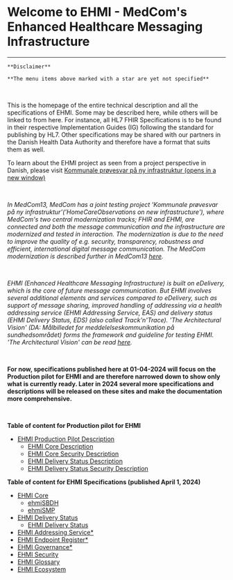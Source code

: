 # Welcome to EHMI - MedCom's Enhanced Healthcare Messaging Infrastructure

***

    **Disclaimer** 
    
    **The menu items above marked with a star are yet not specified**
       
<br/> 


This is the homepage of the entire technical description and all the specifications of EHMI. Some may be described here, while others will be linked to from here. For instance, all HL7 FHIR Specifications is to be found in their respective Implementation Guides (IG) following the standard for publishing by HL7. Other specifications may be shared with our partners in the Danish Health Data Authority and therefore have a format that suits them as well.

To learn about the EHMI project as seen from a project perspective in Danish, please visit <a href="https://medcom.dk/projekter/kommunale-proevesvar-paa-ny-infrastruktur/" target="blank"> Kommunale prøvesvar på ny infrastruktur (opens in a new window)</a>

<br/> 

*In MedCom13, MedCom has a joint testing project ’Kommunale prøvesvar på ny infrastruktur’('HomeCareObservations on new infrastructure'), where MedCom's two central modernization tracks; FHIR and EHMI, are connected and both the message communication and the infrastructure are modernized and tested in interaction. The modernization is due to the need to improve the quality of e.g. security, transparency, robustness and efficient, international digital message communication. The MedCom modernization is described further in MedCom13 <a href="https://medcom.dk/modernisering/" target="_blank">here</a>.*

<br/>

*EHMI (Enhanced Healthcare Messaging Infrastructure) is built on eDelivery, which is the core of future message communication. But EHMI involves several additional elements and services compared to eDelivery, such as support of message sharing, improved handling of addressing via a health addressing service (EHMI Addressing Service, EAS) and delivery status (EHMI Delivery Status, EDS) (also called Track'n'Trace). 'The Architectural Vision' (DA: Målbilledet for meddelelseskommunikation på sundhedsområdet) forms the framework and guideline for testing EHMI. 'The Architectural Vision' can be read <a href="https://sundhedsdatastyrelsen.dk/da/rammer-og-retningslinjer/om-referencearkitektur-og-standarder/referencearkitekturer" target="blank"> here</a>.*

<br/> 

**For now, specifications published here at 01-04-2024 will focus on the Production pilot for EHMI and are therefore narrowed down to show only what is currently ready. Later in 2024 several more specifications and descriptions will be released on these sites and make the documentation more comprehensive.**
   
<br/> 


**Table of content for Production pilot for EHMI**
- <a href="https://medcomdk.github.io/ehmi/assets/documents/production-pilot/" target="blank"> EHMI Production Pilot Description</a>
   - <a href="https://medcomdk.github.io/ehmi/assets/documents/production-pilot/ehmi-core-description/" target="blank"> EHMI Core Description</a>
   - <a href="https://medcomdk.github.io/ehmi/assets/documents/production-pilot/ehmi-core-security-description/" target="blank"> EHMI Core Security Description</a>
   - <a href="https://medcomdk.github.io/ehmi/assets/documents/production-pilot/ehmi-delivery-status-description/" target="blank"> EHMI Delivery Status Description</a>
   - <a href="https://medcomdk.github.io/ehmi/assets/documents/production-pilot/ehmi-delivery-status-security-description/" target="blank"> EHMI Delivery Status Security Description</a>

**Table of content for EHMI Specifications (published April 1, 2024)**
- <a href="https://medcomdk.github.io/ehmi/assets/documents/ecore/" target="blank"> EHMI Core</a> 
   - <a href="https://medcomdk.github.io/ehmi/assets/documents/ecore/ehmiSBDH/" target="blank"> ehmiSBDH</a>
   - <a href="https://medcomdk.github.io/ehmi/assets/documents/ecore/ehmiSMP/" target="blank"> ehmiSMP</a>
- <a href="https://medcomdk.github.io/ehmi/assets/documents/eds/" target="blank"> EHMI Delivery Status</a> 
   - <a href="https://medcomdk.github.io/ehmi/assets/documents/eds/" target="blank"> EHMI Delivery Status</a>
- <a href="https://medcomdk.github.io/ehmi/assets/documents/eas/" target="blank"> EHMI Addressing Service*</a>
- <a href="https://medcomdk.github.io/ehmi/assets/documents/eer/" target="blank"> EHMI Endpoint Register*</a>
- <a href="https://medcomdk.github.io/ehmi/assets/documents/egov/" target="blank"> EHMI Governance*</a>
- <a href="https://medcomdk.github.io/ehmi/assets/documents/security/" target="blank"> EHMI Security</a>
- <a href="https://medcomdk.github.io/ehmi/assets/documents/glossary/" target="blank"> EHMI Glossary</a>
- <a href="https://medcomdk.github.io/ehmi/assets/ehmi_ecosystem.html" target="blank"> EHMI Ecosystem</a>





<br/> 

